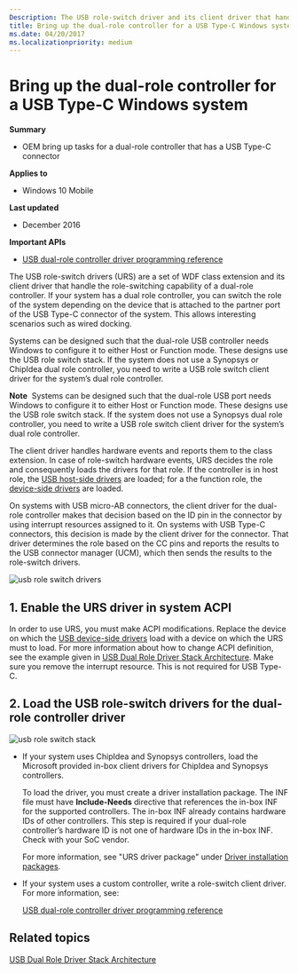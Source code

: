 ```yaml
---
Description: The USB role-switch driver and its client driver that handle the role-switching capability of a dual-role controller.
title: Bring up the dual-role controller for a USB Type-C Windows system
ms.date: 04/20/2017
ms.localizationpriority: medium
---
```


# Bring up the dual-role controller for a USB Type-C Windows system


**Summary**

-   OEM bring up tasks for a dual-role controller that has a USB Type-C connector

**Applies to**

-   Windows 10 Mobile

**Last updated**

-   December 2016

**Important APIs**

-   [USB dual-role controller driver programming reference](https://docs.microsoft.com/previous-versions/windows/hardware/drivers/mt628026(v=vs.85))

The USB role-switch drivers (URS) are a set of WDF class extension and its client driver that handle the role-switching capability of a dual-role controller. If your system has a dual role controller, you can switch the role of the system depending on the device that is attached to the partner port of the USB Type-C connector of the system. This allows interesting scenarios such as wired docking.

Systems can be designed such that the dual-role USB controller needs Windows to configure it to either Host or Function mode. These designs use the USB role switch stack. If the system does not use a Synopsys or ChipIdea dual role controller, you need to write a USB role switch client driver for the system’s dual role controller.

**Note**  Systems can be designed such that the dual-role USB port needs Windows to configure it to either Host or Function mode. These designs use the USB role switch stack. If the system does not use a Synopsys dual role controller, you need to write a USB role switch client driver for the system’s dual role controller.

 

The client driver handles hardware events and reports them to the class extension. In case of role-switch hardware events, URS decides the role and consequently loads the drivers for that role. If the controller is in host role, the [USB host-side drivers](usb-3-0-driver-stack-architecture.md) are loaded; for a the function role, the [device-side drivers](usb-device-side-drivers-in-windows.md) are loaded.

On systems with USB micro-AB connectors, the client driver for the dual-role controller makes that decision based on the ID pin in the connector by using interrupt resources assigned to it. On systems with USB Type-C connectors, this decision is made by the client driver for the connector. That driver determines the role based on the CC pins and reports the results to the USB connector manager (UCM), which then sends the results to the role-switch drivers.

![usb role switch drivers](images/urs.png)

## 1. Enable the URS driver in system ACPI


In order to use URS, you must make ACPI modifications. Replace the device on which the [USB device-side drivers](usb-device-side-drivers-in-windows.md) load with a device on which the URS must to load. For more information about how to change ACPI definition, see the example given in [USB Dual Role Driver Stack Architecture](usb-dual-role-driver-stack-architecture.md). Make sure you remove the interrupt resource. This is not required for USB Type-C.

## 2. Load the USB role-switch drivers for the dual-role controller driver


![usb role switch stack](images/urs.png)

-   If your system uses ChipIdea and Synopsys controllers, load the Microsoft provided in-box client drivers for ChipIdea and Synopsys controllers.

    To load the driver, you must create a driver installation package. The INF file must have **Include-Needs** directive that references the in-box INF for the supported controllers. The in-box INF already contains hardware IDs of other controllers. This step is required if your dual-role controller’s hardware ID is not one of hardware IDs in the in-box INF. Check with your SoC vendor.

    For more information, see "URS driver package" under [Driver installation packages](usb-dual-role-driver-stack-architecture.md#inf).

-   If your system uses a custom controller, write a role-switch client driver. For more information, see:

    [USB dual-role controller driver programming reference](https://docs.microsoft.com/previous-versions/windows/hardware/drivers/mt628026(v=vs.85))

## Related topics
[USB Dual Role Driver Stack Architecture](usb-dual-role-driver-stack-architecture.md)  



